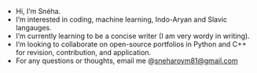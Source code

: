 -  Hi, I’m Snéha. 
-  I’m interested in coding, machine learning, Indo-Aryan and Slavic langauges. 
-  I’m currently learning to be a concise writer (I am very wordy in writing). 
-  I’m looking to collaborate on open-source portfolios in Python and C++ for revision, contribution, and application. 
-  For any questions or thoughts, email me @sneharoym81@gmail.com

